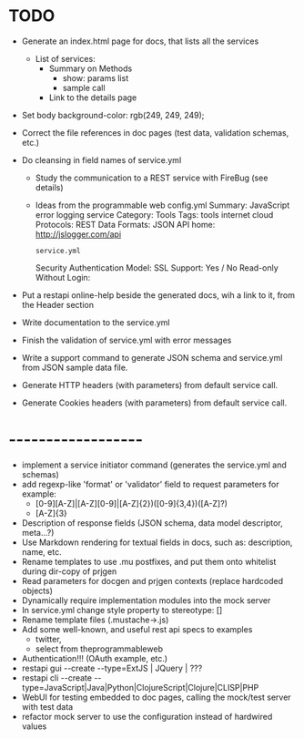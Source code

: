 # TODO
- Generate an index.html page for docs, that lists all the services
  - List of services:
    - Summary on Methods
        - show: params list
        - sample call
    - Link to the details page
- Set body background-color: rgb(249, 249, 249);
- Correct the file references in doc pages (test data, validation schemas, etc.)
- Do cleansing in field names of service.yml
  - Study the communication to a REST service with FireBug (see details)
  - Ideas from the programmable web
    config.yml
    Summary: JavaScript error logging service
    Category: Tools
    Tags: tools internet cloud 
    Protocols: REST
    Data Formats: JSON
    API home: http://jslogger.com/api

        service.yml

    Security
        Authentication Model:
        SSL Support: Yes / No
        Read-only Without Login:
     
- Put a restapi online-help beside the generated docs, wih a link to it, from the Header section

- Write documentation to the service.yml
- Finish the validation of service.yml with error messages
- Write a support command to generate JSON schema and service.yml from JSON sample data file.
- Generate HTTP headers (with parameters) from default service call.
- Generate Cookies headers (with parameters) from default service call.

# ------------------
- implement a service initiator command (generates the service.yml and schemas)
- add regexp-like 'format' or 'validator' field to request parameters
  for example:
    - [0-9][A-Z]|[A-Z][0-9]|[A-Z]{2})([0-9]{3,4})([A-Z]?)
    - [A-Z]{3}
- Description of response fields (JSON schema, data model descriptor, meta...?)
- Use Markdown rendering for textual fields in docs, such as: description, name, etc.
- Rename templates to use .mu postfixes, and put them onto whitelist during dir-copy of prjgen
- Read parameters for docgen and prjgen contexts (replace hardcoded objects)
- Dynamically require implementation modules into the mock server
- In service.yml change style property to stereotype: []
- Rename template files (.mustache->.js)
- Add some well-known, and useful rest api specs to examples
  - twitter,
  - select from theprogrammableweb
- Authentication!!! (OAuth example, etc.)
- restapi gui --create --type=ExtJS | JQuery | ???
- restapi cli --create --type=JavaScript|Java|Python|ClojureScript|Clojure|CLISP|PHP
- WebUI for testing embedded to doc pages, calling the mock/test server with test data
- refactor mock server to use the configuration instead of hardwired values
